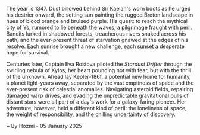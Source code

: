
The year is 1347.  Dust billowed behind Sir Kaelan's worn boots as he urged his destrier onward, the setting sun painting the rugged Breton landscape in hues of blood orange and bruised purple.  His quest: to reach the mythical city of Ys, rumored to lie beneath the waves, a pilgrimage fraught with peril.  Bandits lurked in shadowed forests, treacherous rivers snaked across his path, and the ever-present threat of starvation gnawed at the edges of his resolve.  Each sunrise brought a new challenge, each sunset a desperate hope for survival.

Centuries later, Captain Eva Rostova piloted the *Stardust Drifter* through the swirling nebula of Xylos, her heart pounding not with fear, but with the thrill of the unknown.  Ahead lay Kepler-186f, a potential new home for humanity, a planet light-years away, separated by the vast emptiness of space and the ever-present risk of celestial anomalies.  Navigating asteroid fields, repairing damaged warp drives, and evading the unpredictable gravitational pulls of distant stars were all part of a day's work for a galaxy-faring pioneer.  Her adventure, however, held a different kind of peril: the loneliness of space, the weight of responsibility, and the chilling uncertainty of discovery.

~ By Hozmi - 05 January 2025
